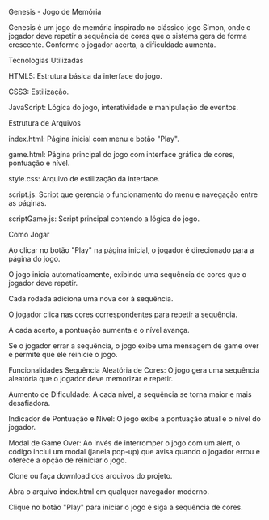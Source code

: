 Genesis - Jogo de Memória

Genesis é um jogo de memória inspirado no clássico jogo Simon, onde o jogador deve repetir a sequência de cores que o sistema gera de forma crescente. Conforme o jogador acerta, a dificuldade aumenta.

Tecnologias Utilizadas

HTML5: Estrutura básica da interface do jogo.

CSS3: Estilização.

JavaScript: Lógica do jogo, interatividade e manipulação de eventos.

Estrutura de Arquivos

index.html: Página inicial com menu e botão "Play".

game.html: Página principal do jogo com interface gráfica de cores, pontuação e nível.

style.css: Arquivo de estilização da interface.

script.js: Script que gerencia o funcionamento do menu e navegação entre as páginas.

scriptGame.js: Script principal contendo a lógica do jogo.

Como Jogar

Ao clicar no botão "Play" na página inicial, o jogador é direcionado para a página do jogo.

O jogo inicia automaticamente, exibindo uma sequência de cores que o jogador deve repetir.

Cada rodada adiciona uma nova cor à sequência.

O jogador clica nas cores correspondentes para repetir a sequência.

A cada acerto, a pontuação aumenta e o nível avança.

Se o jogador errar a sequência, o jogo exibe uma mensagem de game over e permite que ele reinicie o jogo.

Funcionalidades
Sequência Aleatória de Cores: O jogo gera uma sequência aleatória que o jogador deve memorizar e repetir.

Aumento de Dificuldade: A cada nível, a sequência se torna maior e mais desafiadora.

Indicador de Pontuação e Nível: O jogo exibe a pontuação atual e o nível do jogador.

Modal de Game Over: Ao invés de interromper o jogo com um alert, o código inclui um modal (janela pop-up) que avisa quando o jogador errou e oferece a opção de reiniciar o jogo.

Clone ou faça download dos arquivos do projeto.

Abra o arquivo index.html em qualquer navegador moderno.

Clique no botão "Play" para iniciar o jogo e siga a sequência de cores.
